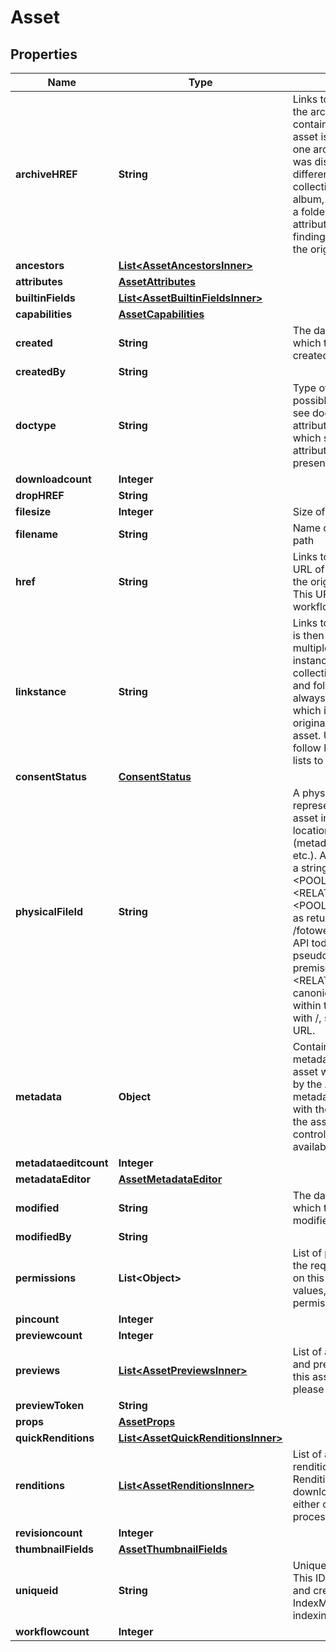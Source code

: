 

# Asset


## Properties

| Name | Type | Description | Notes |
|------------ | ------------- | ------------- | -------------|
|**archiveHREF** | **String** | Links to Archive. URL of the archive which contains the asset. Each asset is contained in only one archive. If the asset was discovered in a different kind of collection (such as an album, a search result or a folder), then this attribute can be used for finding the root URL of the original archive.  |  [optional] |
|**ancestors** | [**List&lt;AssetAncestorsInner&gt;**](AssetAncestorsInner.md) |  |  [optional] |
|**attributes** | [**AssetAttributes**](AssetAttributes.md) |  |  [optional] |
|**builtinFields** | [**List&lt;AssetBuiltinFieldsInner&gt;**](AssetBuiltinFieldsInner.md) |  |  [optional] |
|**capabilities** | [**AssetCapabilities**](AssetCapabilities.md) |  |  [optional] |
|**created** | **String** | The date and time on which the asset was created |  [optional] |
|**createdBy** | **String** |  |  [optional] |
|**doctype** | **String** | Type of this asset. For possible values, please see document types. This attribute determines which sub sections of the attributes section are present.  |  [optional] |
|**downloadcount** | **Integer** |  |  [optional] |
|**dropHREF** | **String** |  |  [optional] |
|**filesize** | **Integer** | Size of the file in bytes |  [optional] |
|**filename** | **String** | Name of the file without path |  [optional] |
|**href** | **String** | Links to asset. Original URL of the asset within the originating archive. This URL is used for most workflow operations.  |  [optional] |
|**linkstance** | **String** | Links to asset. The asset is then said to have multiple instances, one instance per distinct collection. For archives and folders, linkstance is always identical to href, which is called the original instance of the asset. Use linkstance to follow links from asset lists to individual assets  |  [optional] |
|**consentStatus** | [**ConsentStatus**](ConsentStatus.md) |  |  [optional] |
|**physicalFileId** | **String** | A physical file is a distinct representation of an asset in a single storage location with its own state (metadata, file properties, etc.). A physical file ID is a string of the form &lt;POOL_ID&gt;&lt;RELATIVE_PATH&gt; where &lt;POOL_ID&gt; is the pool ID as returned by the /fotoweb/api/config/pools API today. A hash-based pseudo ID is used on-premises. &lt;RELATIVE_PATH&gt; is the canonical path to the file within the pool starting with /, same as in its FWP URL.  |  [optional] |
|**metadata** | **Object** | Contains values of metadata fields of this asset which are exposed by the API. Usually, the metadata set associated with the archive to which the asset belongs controls which fields are available.  |  [optional] |
|**metadataeditcount** | **Integer** |  |  [optional] |
|**metadataEditor** | [**AssetMetadataEditor**](AssetMetadataEditor.md) |  |  [optional] |
|**modified** | **String** | The date and time on which the asset was last modified |  [optional] |
|**modifiedBy** | **String** |  |  [optional] |
|**permissions** | **List&lt;Object&gt;** | List of permissions that the requesting user has on this asset. For possible values, please see permissions. |  [optional] |
|**pincount** | **Integer** |  |  [optional] |
|**previewcount** | **Integer** |  |  [optional] |
|**previews** | [**List&lt;AssetPreviewsInner&gt;**](AssetPreviewsInner.md) | List of available thumbnail and preview images of this asset. For details, please see preview lists |  [optional] |
|**previewToken** | **String** |  |  [optional] |
|**props** | [**AssetProps**](AssetProps.md) |  |  [optional] |
|**quickRenditions** | [**List&lt;AssetQuickRenditionsInner&gt;**](AssetQuickRenditionsInner.md) |  |  [optional] |
|**renditions** | [**List&lt;AssetRenditionsInner&gt;**](AssetRenditionsInner.md) | List of available renditions of this asset. Renditions are used for downloading assets, either original or processed. |  [optional] |
|**revisioncount** | **Integer** |  |  [optional] |
|**thumbnailFields** | [**AssetThumbnailFields**](AssetThumbnailFields.md) |  |  [optional] |
|**uniqueid** | **String** | Unique ID of the asset. This ID is globally unique and created by IndexManager upon indexing |  [optional] |
|**workflowcount** | **Integer** |  |  [optional] |




